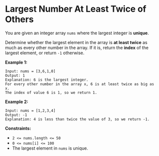 # Largest Number At Least Twice of Others

You are given an integer array `nums` where the largest integer is **unique**.

Determine whether the largest element in the array is **at least twice** as much as every other number in the array. If it is, return the **index** of the largest element, or return `-1` otherwise.

**Example 1:**
```
Input: nums = [3,6,1,0]
Output: 1
Explanation: 6 is the largest integer.
For every other number in the array x, 6 is at least twice as big as x.
The index of value 6 is 1, so we return 1.
```

**Example 2:**
```
Input: nums = [1,2,3,4]
Output: -1
Explanation: 4 is less than twice the value of 3, so we return -1.
```

**Constraints:**

- `2 <= nums.length <= 50`
- `0 <= nums[i] <= 100`
- The largest element in `nums` is unique.

 